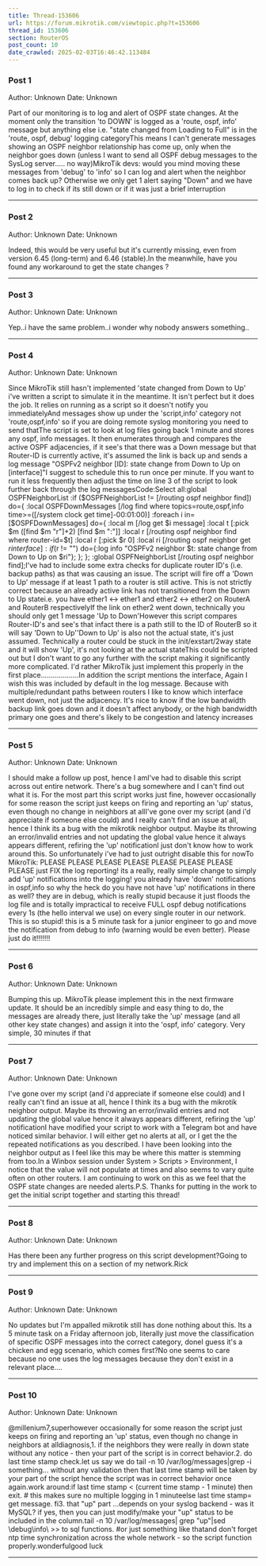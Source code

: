 ```yaml
---
title: Thread-153606
url: https://forum.mikrotik.com/viewtopic.php?t=153606
thread_id: 153606
section: RouterOS
post_count: 10
date_crawled: 2025-02-03T16:46:42.113484
---
```


### Post 1
Author: Unknown
Date: Unknown

Part of our monitoring is to log and alert of OSPF state changes. At the moment only the transition 'to DOWN' is logged as a 'route, ospf, info' message but anything else i.e. "state changed from Loading to Full" is in the 'route, ospf, debug' logging categoryThis means I can't generate messages showing an OSPF neighbor relationship has come up, only when the neighbor goes down (unless I want to send all OSPF debug messages to the SysLog server..... no way)MikroTik devs: would you mind moving these messages from 'debug' to 'info' so I can log and alert when the neighbor comes back up? Otherwise we only get 1 alert saying "Down" and we have to log in to check if its still down or if it was just a brief interruption

---
### Post 2
Author: Unknown
Date: Unknown

Indeed, this would be very useful but it's currently missing, even from version 6.45 (long-term) and 6.46 (stable).In the meanwhile, have you found any workaround to get the state changes ?

---
### Post 3
Author: Unknown
Date: Unknown

Yep..i have the same problem..i wonder why nobody answers something..

---
### Post 4
Author: Unknown
Date: Unknown

Since MikroTik still hasn't implemented 'state changed from Down to Up' i've written a script to simulate it in the meantime. It isn't perfect but it does the job. It relies on running as a script so it doesn't notify you immediatelyAnd messages show up under the 'script,info' category not 'route,ospf,info' so if you are doing remote syslog monitoring you need to send thatThe script is set to look at log files going back 1 minute and stores any ospf, info messages. It then enumerates through and compares the active OSPF adjacencies, if it see's that there was a Down message but that Router-ID is currently active, it's assumed the link is back up and sends a log message "OSPFv2 neighbor [ID]: state change from Down to Up on [interface]"I suggest to schedule this to run once per minute. If you want to run it less frequently then adjust the time on line 3 of the script to look further back through the log messagesCode:Select all:global OSPFNeighborList
:if ($OSPFNeighborList != [/routing ospf neighbor find]) do={
 :local OSPFDownMessages [/log find where topics=route,ospf,info time>=([/system clock get time]-00:01:00)]
 :foreach i in=[$OSPFDownMessages] do={
  :local m [/log get $i message]
  :local t [:pick $m ([find $m "r"]+2) [find $m ":"]]
  :local r [/routing ospf neighbor find where router-id=$t]
  :local r [:pick $r 0]
  :local ri [/routing ospf neighbor get $r interface]
  :if ($r != "") do={:log info "OSPFv2 neighbor $t: state change from Down to Up on $ri"};
 };
};
:global OSPFNeighborList [/routing ospf neighbor find];I've had to include some extra checks for duplicate router ID's (i.e. backup paths) as that was causing an issue. The script will fire off a 'Down to Up' message if at least 1 path to a router is still active. This is not strictly correct because an already active link has not transitioned from the Down to Up statei.e. you have ether1 <-> ether1 and ether2 <-> ether2 on RouterA and RouterB respectivelyIf the link on ether2 went down, technically you should only get 1 message 'Up to Down'However this script compares Router-ID's and see's that infact there is a path still to the ID of RouterB so it will say 'Down to Up''Down to Up' is also not the actual state, it's just assumed. Technically a router could be stuck in the init/exstart/2way state and it will show 'Up', it's not looking at the actual stateThis could be scripted out but I don't want to go any further with the script making it significantly more complicated. I'd rather MikroTik just implement this properly in the first place...................In addition the script mentions the interface, Again I wish this was included by default in the log message. Because with multiple/redundant paths between routers I like to know which interface went down, not just the adjacency. It's nice to know if the low bandwidth backup link goes down and it doesn't affect anybody, or the high bandwidth primary one goes and there's likely to be congestion and latency increases

---
### Post 5
Author: Unknown
Date: Unknown

I should make a follow up post, hence I amI've had to disable this script across out entire network. There's a bug somewhere and I can't find out what it is. For the most part this script works just fine, however occasionally for some reason the script just keeps on firing and reporting an 'up' status, even though no change in neighbors at allI've gone over my script (and i'd appreciate if someone else could) and I really can't find an issue at all, hence I think its a bug with the mikrotik neighbor output. Maybe its throwing an error/invalid entries and not updating the global value hence it always appears different, refiring the 'up' notificationI just don't know how to work around this. So unfortunately i've had to just outright disable this for nowTo MikroTik: PLEASE PLEASE PLEASE PLEASE PLEASE PLEASE PLEASE PLEASE just FIX the log reporting! its a really, really simple change to simply add 'up' notifications into the logging! you already have 'down' notifications in ospf,info so why the heck do you have not have 'up' notifications in there as well? they are in debug, which is really stupid because it just floods the log file and is totally impractical to receive FULL ospf debug notifications every 1s (the hello interval we use) on every single router in our network. This is so stupid! this is a 5 minute task for a junior engineer to go and move the notification from debug to info (warning would be even better). Please just do it!!!!!!!

---
### Post 6
Author: Unknown
Date: Unknown

Bumping this up. MikroTik please implement this in the next firmware update. It should be an incredibly simple and easy thing to do, the messages are already there, just literally take the 'up' message (and all other key state changes) and assign it into the 'ospf, info' category. Very simple, 30 minutes if that

---
### Post 7
Author: Unknown
Date: Unknown

I've gone over my script (and i'd appreciate if someone else could) and I really can't find an issue at all, hence I think its a bug with the mikrotik neighbor output. Maybe its throwing an error/invalid entries and not updating the global value hence it always appears different, refiring the 'up' notificationI have modified your script to work with a Telegram bot and have noticed similar behavior. I will either get no alerts at all, or I get the the repeated notifications as you described. I have been looking into the neighbor output as I feel like this may be where this matter is stemming from too.In a Winbox session under System > Scripts > Environment, I notice that the value will not populate at times and also seems to vary quite often on other routers. I am continuing to work on this as we feel that the OSPF state changes are needed alerts.P.S. Thanks for putting in the work to get the initial script together and starting this thread!

---
### Post 8
Author: Unknown
Date: Unknown

Has there been any further progress on this script development?Going to try and implement this on a section of my network.Rick

---
### Post 9
Author: Unknown
Date: Unknown

No updates but I'm appalled mikrotik still has done nothing about this. Its a 5 minute task on a Friday afternoon job, literally just move the classification of specific OSPF messages into the correct category, doneI guess it's a chicken and egg scenario, which comes first?No one seems to care because no one uses the log messages because they don't exist in a relevant place....

---
### Post 10
Author: Unknown
Date: Unknown

@millenium7,superhowever occasionally for some reason the script just keeps on firing and reporting an 'up' status, even though no change in neighbors at alldiagnosis,1. if the neighbors they were really in down state without any notice - then your part of the script is in correct behavior.2. do last time stamp check.let us say we do tail -n 10 /var/log/messages|grep -i something... without any validation then that last time stamp will be taken by your part of the script hence the script was in correct behavior once again.work around:if last time stamp < (current time stamp - 1 minute) then exit. # this makes sure no multiple logging in 1 minuteelse last time stamp= get message. fi3. that "up" part ...depends on your syslog backend - was it MySQL? if yes, then you can just modify/make your "up" status to be included in the column.tail -n 10 /var/log/messages| grep "up"|sed \debug\info\ >> to sql functions. #or just something like thatand don't forget ntp time synchronization across the whole network - so the script function properly.wonderfulgood luck

---
